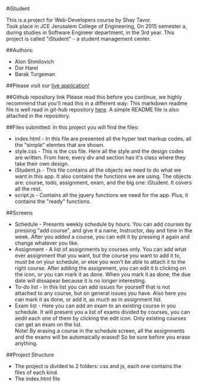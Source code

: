 #iStudent

This is a project for Web-Developers course by Shay Tavor.<br>
Took place in JCE Jerusalem College of Engineering, On 2015 semester a, during studies in Software Engineer department, in the 3rd year.
This project is called "iStudent" - a student management center.<br>

##Authors:
* Alon Shmilovich
* Dor Harel 
* Barak Turgeman

##Please visit our [live application!](http://istudentjce.azurewebsites.net)

##Github repository link
Please read this before you continue, we highly recommend that you'll read this in a different way: This markdown readme file is well read in git-hub repository [here](https://github.com/alonshmilo/istudent). A simple README file is also attached in the repository.

##Files submitted:
In this project you will find the files:
<br>
* index.html - In this file are presented all the hyper text markup codes, all the "simple" elemtes that are shown.
* style.css - This is the css file. Here all the style and the design codes are written. From here, every div and section has it's class where they take their own design.
* iStudent.js - This file contains all the objects we need to do what we want in this app. It also contains the functions we are using. The objects are: course, todo, assignment, exam, and the big one: iStudent. It covers all the rest.
* script.js - Contains all the jquery functions we need for the app. Plus, it contains the "ready" functions.

##Screens
* Schedule - Presents weekly schedule by hours. You can add courses by pressing "add course", and give it a name, Instructor, day and time in the week. After you added a course, you can edit it by pressing it again and change whatever you like.
* Assignment - A list of assignments by courses only. You can add what ever assignment that you want, but the course you want to add it to, must be on your schedule, or else you won't be able to attach it to the right course. After adding the assignment, you can edit it b clicking on the icon, or you can mark it as done. When you mark it as done, the due date will dissapear because it is no longer interesting.
* To-do list - In this list you can add issues for yourself that is not attached to any course, but on general issues you have. Also here you can mark it as done, or add it, as much as in assignment list.
* Exam list - Here you can add an exam to an existing course in you schedule. It will present you a list of exams divided by courses, you can aedit each one of them by clicking the edit icon. Only existing courses can get an exam on the list. <br>
Note! By erasing a course in the schedule screen, all the assignments and the exams will be automaically erased! So be sure before you erase anything.

##Project Structure
* The project is divided to 2 folders: css and js, each one contains the files of each kind.
* The index.html file
